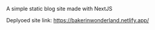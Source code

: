 A simple static blog site made with NextJS

Deplyoed site link: https://bakerinwonderland.netlify.app/

